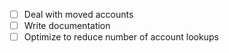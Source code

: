 - [ ] Deal with moved accounts
- [ ] Write documentation
- [ ] Optimize to reduce number of account lookups
